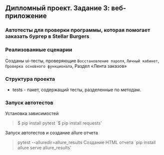 ## Дипломный проект. Задание 3: веб-приложение

### Автотесты для проверки программы, которая помогает заказать бургер в Stellar Burgers

### Реализованные сценарии

Созданы ui-тесты, проверяющие `Восстановление пароля`, `Личный кабинет`, `Проверка основного функционала`, 
Раздел «Лента заказов» 

### Структура проекта

- tests - пакет, содержащий тесты, разделенные по методам.

### Запуск автотестов

Установка зависимостей

> $ pip install pytest
> `$ pip install requests'

Запуск автотестов и создание allure отчета

>  pytest --alluredir=allure_results
Создание HTML отчета 
> `pip install allure serve allure_results'